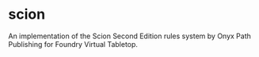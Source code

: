 # scion
 An implementation of the Scion Second Edition rules system by Onyx Path Publishing for Foundry Virtual Tabletop.
